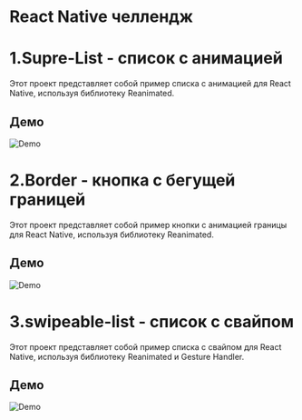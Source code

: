 # React Native челлендж

# 1.Supre-List - список с анимацией

Этот проект представляет собой пример списка с анимацией для React Native, используя библиотеку Reanimated.

## Демо

![Demo](https://s10.gifyu.com/images/SfThB.gif)

# 2.Border - кнопка с бегущей границей

Этот проект представляет собой пример кнопки с анимацией границы для React Native, используя библиотеку Reanimated.

## Демо

![Demo](https://s10.gifyu.com/images/SfTh0.gif)

# 3.swipeable-list - список с свайпом

Этот проект представляет собой пример списка с свайпом для React Native, используя библиотеку Reanimated и Gesture Handler.

## Демо

![Demo](https://s10.gifyu.com/images/SfThf.gif)
